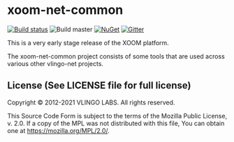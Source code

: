 # xoom-net-common

[![Build status](https://ci.appveyor.com/api/projects/status/4hjuo0xfoyixpiwk/branch/master?svg=true)](https://ci.appveyor.com/project/VlingoNetOwner/xoom-net-common/branch/master)
![Build master](https://github.com/vlingo-net/xoom-net-common/workflows/.NET/badge.svg)
[![NuGet](https://img.shields.io/nuget/v/Vlingo.Xoom.Common.svg)](https://www.nuget.org/packages/Vlingo.Xoom.Common)
[![Gitter](https://badges.gitter.im/vlingo-platform-net/community.svg)](https://gitter.im/vlingo-platform-net/community?utm_source=badge&utm_medium=badge&utm_campaign=pr-badge)

This is a very early stage release of the XOOM platform.

The xoom-net-common project consists of some tools that are used across
various other vlingo-net projects.


License (See LICENSE file for full license)
-------------------------------------------
Copyright © 2012-2021 VLINGO LABS. All rights reserved.

This Source Code Form is subject to the terms of the
Mozilla Public License, v. 2.0. If a copy of the MPL
was not distributed with this file, You can obtain
one at https://mozilla.org/MPL/2.0/.
